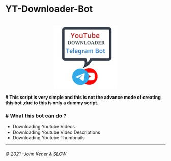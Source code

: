 <h1>YT-Downloader-Bot</h1>


<br>
<center>
  <img width="200" height="200" src="20211106_221504.png" alt="">
</center>


<b># This script is very simple and this is not the advance mode of creating this bot ,due to this is only a dummy script.</b>

<h3># What this bot can do ?</h3>
<ul>
  <li> Downloading Youtube Videos</li>
  <li> Downloading Youtube Video Descriptions</li>
  <li> Downloading Youtube Thumbnails</li>
</ul>

<hr />



<h6>© 2021 -John Kener & SLCW</h6>
